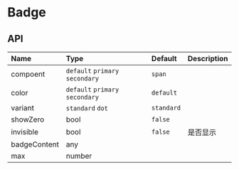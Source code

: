 # Badge

## API

| Name         | Type                            | Default    | Description |
| :----------- | :------------------------------ | :--------- | :---------- |
| compoent     | `default` `primary` `secondary` | `span`     |             |
| color        | `default` `primary` `secondary` | `default`  |             |
| variant      | `standard` `dot`                | `standard` |             |
| showZero     | bool                            | `false`    |             |
| invisible    | bool                            | `false`    | 是否显示    |
| badgeContent | any                             |            |             |
| max          | number                          |            |             |
